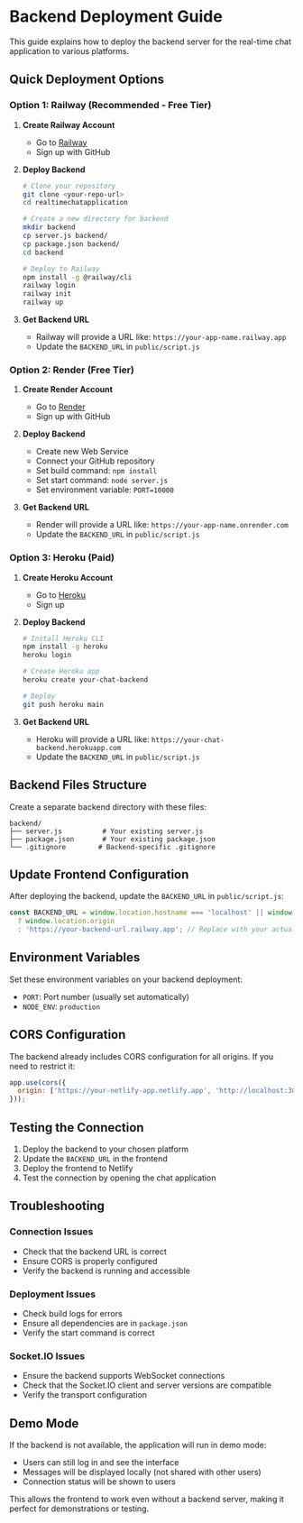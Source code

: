 # Backend Deployment Guide

This guide explains how to deploy the backend server for the real-time chat application to various platforms.

## Quick Deployment Options

### Option 1: Railway (Recommended - Free Tier)

1. **Create Railway Account**
   - Go to [Railway](https://railway.app)
   - Sign up with GitHub

2. **Deploy Backend**
   ```bash
   # Clone your repository
   git clone <your-repo-url>
   cd realtimechatapplication
   
   # Create a new directory for backend
   mkdir backend
   cp server.js backend/
   cp package.json backend/
   cd backend
   
   # Deploy to Railway
   npm install -g @railway/cli
   railway login
   railway init
   railway up
   ```

3. **Get Backend URL**
   - Railway will provide a URL like: `https://your-app-name.railway.app`
   - Update the `BACKEND_URL` in `public/script.js`

### Option 2: Render (Free Tier)

1. **Create Render Account**
   - Go to [Render](https://render.com)
   - Sign up with GitHub

2. **Deploy Backend**
   - Create new Web Service
   - Connect your GitHub repository
   - Set build command: `npm install`
   - Set start command: `node server.js`
   - Set environment variable: `PORT=10000`

3. **Get Backend URL**
   - Render will provide a URL like: `https://your-app-name.onrender.com`
   - Update the `BACKEND_URL` in `public/script.js`

### Option 3: Heroku (Paid)

1. **Create Heroku Account**
   - Go to [Heroku](https://heroku.com)
   - Sign up

2. **Deploy Backend**
   ```bash
   # Install Heroku CLI
   npm install -g heroku
   heroku login
   
   # Create Heroku app
   heroku create your-chat-backend
   
   # Deploy
   git push heroku main
   ```

3. **Get Backend URL**
   - Heroku will provide a URL like: `https://your-chat-backend.herokuapp.com`
   - Update the `BACKEND_URL` in `public/script.js`

## Backend Files Structure

Create a separate backend directory with these files:

```
backend/
├── server.js          # Your existing server.js
├── package.json       # Your existing package.json
└── .gitignore        # Backend-specific .gitignore
```

## Update Frontend Configuration

After deploying the backend, update the `BACKEND_URL` in `public/script.js`:

```javascript
const BACKEND_URL = window.location.hostname === 'localhost' || window.location.hostname === '127.0.0.1' 
  ? window.location.origin 
  : 'https://your-backend-url.railway.app'; // Replace with your actual backend URL
```

## Environment Variables

Set these environment variables on your backend deployment:

- `PORT`: Port number (usually set automatically)
- `NODE_ENV`: `production`

## CORS Configuration

The backend already includes CORS configuration for all origins. If you need to restrict it:

```javascript
app.use(cors({
  origin: ['https://your-netlify-app.netlify.app', 'http://localhost:3000']
}));
```

## Testing the Connection

1. Deploy the backend to your chosen platform
2. Update the `BACKEND_URL` in the frontend
3. Deploy the frontend to Netlify
4. Test the connection by opening the chat application

## Troubleshooting

### Connection Issues
- Check that the backend URL is correct
- Ensure CORS is properly configured
- Verify the backend is running and accessible

### Deployment Issues
- Check build logs for errors
- Ensure all dependencies are in `package.json`
- Verify the start command is correct

### Socket.IO Issues
- Ensure the backend supports WebSocket connections
- Check that the Socket.IO client and server versions are compatible
- Verify the transport configuration

## Demo Mode

If the backend is not available, the application will run in demo mode:
- Users can still log in and see the interface
- Messages will be displayed locally (not shared with other users)
- Connection status will be shown to users

This allows the frontend to work even without a backend server, making it perfect for demonstrations or testing. 